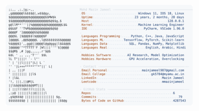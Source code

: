 <picture>
  <source srcset="https://raw.githubusercontent.com/mmazinjameel/mmazinjameel/main/dark_mode.svg?v=1738512581" media="(prefers-color-scheme: dark)">
  <img src="https://raw.githubusercontent.com/mmazinjameel/mmazinjameel/main/light_mode.svg?v=1738512581">
</picture>
